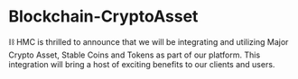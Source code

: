 # Blockchain-CryptoAsset
⛓️ HMC is thrilled to announce that we will be integrating and utilizing Major Crypto Asset, Stable Coins and Tokens as part of our platform. This integration will bring a host of exciting benefits to our clients and users.
